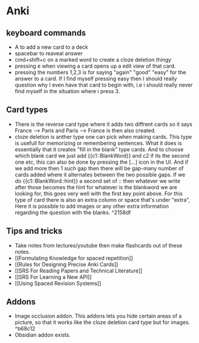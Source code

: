 # Anki

## keyboard commands
- A to add a new card to a deck
- spacebar to reaveal answer
- cmd+shift+c on a marked word to create a cloze deletion thingy
- pressing e when viewing a card opens up a edit view of that card. 
- pressing the numbers 1,2,3 is for saying "again" "good" "easy" for the answer to a card. If I find myself pressing easy then I should really question why I even have that card to begin with, i.e i should really never find myself in the situation where i press 3.

## Card types
- There is the reverse card type where it adds two diffrent cards so it says France --> Paris and Paris --> France is then also created. 
- cloze deletion is anther type one can pick when making cards. This type is usefull for memorizing or remembering sentences. What it does is essentially that it creates "fill in the blank" type cards. And to choose which blank card we just add {{c1::BlankWord}} and c2 if its the second one etc, this can also be done by pressing the [...] icon in the UI. And if we add more then 1 such gap then there will be gap-many number of cards added where it alternates between the two possible gaps. If we do {{c1::BlankWord::hint}} a second set of :: then whatever we write after those becomes the hint for whatever is the blankword we are looking for, this goes very well with the first key point above. For this type of card there is also an extra column or space that's under "extra", Here it is possible to add images or any other extra information regarding the question with the blanks. ^2158df

## Tips and tricks
- Take notes from lectures/youtube then make flashcards out of these notes. 
- [[Formulating Knowledge for spaced repetition]]
- [[Rules for Designing Precise Anki Cards]]
- [[SRS For Reading Papers and Technical Literature]]
- [[SRS For Learning a New API]]
- [[Using Spaced Revision Systems]]


## Addons
- Image occlusion addon. This addons lets you hide certain areas of a picture, so that it works like the cloze deletion card type but for images.  ^b68c12
- Obsidian addon exists.